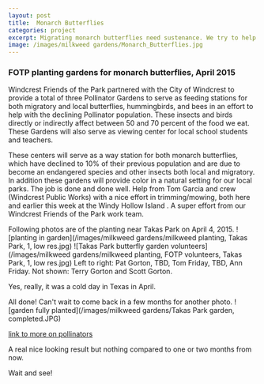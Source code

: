 ```yaml
---
layout: post
title:  Monarch Butterflies
categories: project
excerpt: Migrating monarch butterflies need sustenance. We try to help by planting milkweed gardens.
image: /images/milkweed gardens/Monarch_Butterflies.jpg
---
```


### FOTP planting gardens for monarch butterflies, April 2015

   Windcrest Friends of the Park partnered with the City of Windcrest to provide a total of three Pollinator Gardens to serve as feeding stations for both migratory and local butterflies, hummingbirds, and bees in an effort to help with the declining Pollinator population.  These insects and birds directly or indirectly affect between 50 and 70 percent of the food we eat.  These Gardens will also serve as viewing center for local school students and teachers.

  These centers will serve as a way station for both monarch butterflies, which have declined to 10% of their previous population and are due to become an endangered species and other insects both local and migratory.  In addition these gardens will provide color in a natural setting for our local parks.  The job is done and done well.  Help from Tom Garcia and crew (Windcrest Public Works) with a nice effort in trimming/mowing, both here and earlier this week at the Windy Hollow Island .  A super effort from our Windcrest Friends of the Park work team.

Following photos are of the planting near Takas Park on April 4, 2015.
![planting in garden](/images/milkweed gardens/milkweed planting, Takas Park, 1, low res.jpg)
![Takas Park butterfly garden volunteers](/images/milkweed gardens/milkweed planting, FOTP volunteers, Takas Park, 1, low res.jpg)
Left to right: Pat Gorton, TBD, Tom Friday, TBD, Ann Friday. 
Not shown: Terry Gorton and Scott Gorton.

Yes, really, it was a cold day in Texas in April.

All done! Can't wait to come back in a few months for another photo.
![garden fully planted](/images/milkweed gardens/Takas Park garden, completed.JPG)

[link to more on pollinators](http://www.fws.gov/pollinators/)

A real nice looking result but nothing compared to one or two months from now.

Wait and see!
